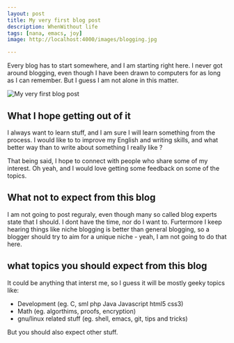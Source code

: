```yaml
---
layout: post
title: My very first blog post
description: WhenWithout life
tags: [nana, emacs, joy]
image: http://localhost:4000/images/blogging.jpg

---
```

Every blog has to start somewhere, and I am starting right here.
I never got around blogging, even though I have been drawn to
computers for as long as I can remember. But I guess I am not alone in
this matter.

![My very first blog post](http://localhost:4000/images/blogging.jpg)

## What I hope getting out of it
I always want to learn stuff, and I am sure I will learn something from the process. I would like to to improve my English and writing skills, and what
better way than to write about something I really like ?

That being said, I hope to connect with people who share some of my interest. Oh yeah, and I would love getting some feedback on some of the topics.

## What not to expect from this blog
I am not going to post reguraly, even though many so called blog experts state that I should. I dont have the time, nor do I want to.
Furtermore I keep hearing things like niche blogging is better than general blogging, so a blogger should try to aim for a unique niche - yeah, I am not going to do that here.

## what topics you should expect from this blog
It could be anything that interst me, so I guess it will be mostly geeky topics like:

* Development (eg. C, sml php Java Javascript html5 css3)
* Math (eg. algorthims, proofs, encryption)
* gnu/linux related stuff (eg. shell, emacs, git, tips and tricks)

But you should also expect other stuff.